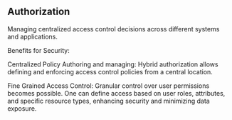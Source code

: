 ## Authorization

Managing centralized access control decisions across different systems and applications. 

Benefits for Security:

Centralized Policy Authoring and managing: Hybrid authorization allows defining and enforcing access control policies from a central location. 

Fine Grained Access Control: Granular control over user permissions becomes possible. One can define access based on user roles, attributes, and specific resource types, enhancing security and minimizing data exposure.
